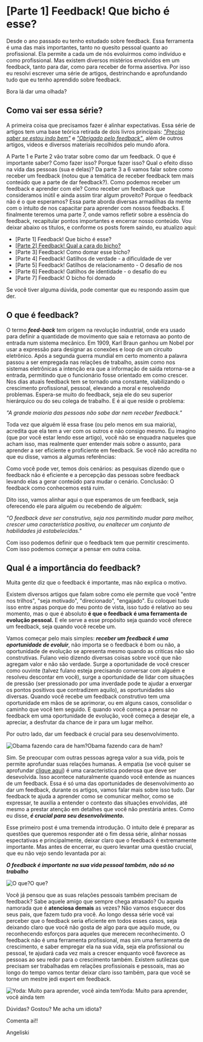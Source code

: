 # [Parte 1] Feedback! Que bicho é esse?

Desde o ano passado eu tenho estudado sobre feedback. Essa ferramenta é uma das mais importantes, tanto no quesito pessoal quanto ao profissional. Ela permite a cada um de nós evoluirmos como indivíduo e como profissional. Mas existem diversos mistérios envolvidos em um feedback, tanto para dar, como para receber de forma assertiva. Por isso eu resolvi escrever uma série de artigos, destrinchando e aprofundando tudo que eu tenho aprendido sobre feedback.

Bora lá dar uma olhada?

Como vai ser essa série?
------------------------

A primeira coisa que precisamos fazer é alinhar expectativas. Essa série de artigos tem uma base teórica retirada de dois livros principais: _["Preciso saber se estou indo bem"](https://www.saraiva.com.br/preciso-saber-se-estou-indo-bem-185227.html)_ e _["Obrigado pelo feedback"](https://www.companhiadasletras.com.br/detalhe.php?codigo=75009)_, além de outros artigos, videos e diversos materiais recolhidos pelo mundo afora.

A Parte 1 e Parte 2 vão tratar sobre como dar um feedback. O que é importante saber? Como fazer isso? Porque fazer isso? Qual o efeito disso na vida das pessoas (sua e delas)? Da parte 3 a 6 vamos falar sobre como receber um feedback (notou que a temática de receber feedback tem mais conteúdo que a parte de dar feedback?). Como podemos receber um feedback e aprender com ele? Como receber um feedback que consideramos inútil e ainda assim tirar algum proveito? Porque o feedback não é o que esperamos? Essa parte aborda diversas armadilhas da mente com o intuito de nos capacitar para aprender com nossos feedbacks. E finalmente teremos uma parte 7, onde vamos refletir sobre a essência do feedback, recapitular pontos importantes e encerrar nosso conteúdo. Vou deixar abaixo os títulos, e conforme os posts forem saindo, eu atualizo aqui:

*   \[Parte 1\] Feedback! Que bicho é esse?
*   [\[Parte 2\] Feedback! Qual a cara do bicho?](https://angeliski.com.br/2018/03/19/parte-2-feedback-qual-a-cara-do-bicho/)
*   \[Parte 3\] Feedback! Como domar esse bicho?
*   \[Parte 4\] Feedback! Gatilhos de verdade - a dificuldade de ver
*   \[Parte 5\] Feedback! Gatilhos de relacionamento - O desafio de nos
*   \[Parte 6\] Feedback! Gatilhos de identidade - o desafio do eu
*   \[Parte 7\] Feedback! O bicho foi domado

Se você tiver alguma dúvida, pode comentar que eu respondo assim que der.

O que é feedback?
-----------------

O termo **_feed-back_** tem origem na revolução industrial, onde era usado para definir a quantidade de movimento que saia e retornava ao ponto de entrada num sistema mecânico. Em 1909, Karl Braun ganhou um Nobel por usar a expressão para designar as conexões e loop de um circuito eletrônico. Após a segunda guerra mundial em certo momento a palavra passou a ser empregada nas relações de trabalho, assim como nos sistemas eletrônicas a intenção era que a informação de saída retorna-se a entrada, permitindo que o funcionário fosse orientado em como crescer. Nos dias atuais feedback tem se tornado uma constante, viabilizando o crescimento profissional, pessoal, elevando a moral e resolvendo problemas. Espera-se muito do feedback, seja ele do seu superior hierárquico ou do seu colega de trabalho. E é ai que reside o problema:

_"A grande maioria das pessoas não sabe dar nem receber feedback."_

Toda vez que alguém lê essa frase (ou pelo menos em sua maioria), acredita que ela tem a ver com os outros e não consigo mesmo. Eu imagino (que por você estar lendo esse artigo), você não se enquadra naqueles que acham isso, mas realmente quer entender mais sobre o assunto, para aprender a ser eficiente e proficiente em feedback. Se você não acredita no que eu disse, vamos a algumas referências:

Como você pode ver, temos dois cenários: as pesquisas dizendo que o feedback não é eficiente e a percepção das pessoas sobre feedback levando elas a gerar conteúdo para mudar o cenário. Conclusão: O feedback como conhecemos está ruim.

Dito isso, vamos alinhar aqui o que esperamos de um feedback, seja oferecendo ele para alguém ou recebendo de alguém:

_"O feedback deve ser construtivo, seja nos permitindo mudar para melhor, crescer uma característica positiva, ou enaltecer um conjunto de habilidades já estabelecidas."_

Com isso podemos definir que o feedback tem que permitir crescimento. Com isso podemos começar a pensar em outra coisa.

Qual é a importância do feedback?
---------------------------------

Muita gente diz que o feedback é importante, mas não explica o motivo.

Existem diversos artigos que falam sobre como ele permite que você "entre nos trilhos", "seja motivado", "direcionado", "engajado". Eu coloquei tudo isso entre aspas porque do meu ponto de vista, isso tudo é relativo ao seu momento, mas o que é absoluto **é que o feedback é uma ferramenta de evolução pessoal.** E ele serve a esse propósito seja quando você oferece um feedback, seja quando você recebe um.

Vamos começar pelo mais simples: _**receber um feedback é uma oportunidade de evoluir**_, não importa se o feedback é bom ou não, a oportunidade de evolução se apresenta mesmo quando as criticas não são construtivas. Fulano veio dizendo diversas coisas sobre você que não agregam valor e não são verdade. Surge a oportunidade de você crescer como ouvinte (talvez fulano esteja precisando conversar com alguém e resolveu descontar em você), surge a oportunidade de lidar com situações de pressão (ser pressionado por uma inverdade pode te ajudar a enxergar os pontos positivos que contradizem aquilo), as oportunidades são diversas. Quando você recebe um feedback construtivo tem uma oportunidade em mãos de se aprimorar, ou em alguns casos, consolidar o caminho que você tem seguido. E quando você começa a pensar no feedback em uma oportunidade de evolução, você começa a desejar ele, a apreciar, a desfrutar da chance de ir para um lugar melhor.

Por outro lado, dar um feedback é crucial para seu desenvolvimento.

![Obama fazendo cara de ham?](https://cdn.hashnode.com/res/hashnode/image/upload/v1660445735567/Vs2-zpti4.gif)Obama fazendo cara de ham?

Sim. Se preocupar com outras pessoas agrega valor a sua vida, pois te permite aprofundar suas relações humanas. A empatia (se você quiser se aprofundar [clique aqui](https://pedroconsortebr.wordpress.com/2016/07/29/8-ted-talks-sobre-empatia/)) é uma caracteristica poderosa que deve ser desevolvida. Isso acontece naturalmente quando você entende as nuances de um feedback. Essa é só uma das oportunidades de desenvolvimento ao dar um feedback, durante os artigos, vamos falar mais sobre isso tudo. Dar feedback te ajuda a aprender como se comunicar melhor, como se expressar, te auxilia a entender o contexto das situações envolvidas, até mesmo a prestar atenção em detalhes que você não prestária antes. Como eu disse, _**é crucial para seu desenvolvimento.**_

Esse primeiro post é uma tremenda introdução. O intuito dele é preparar as questões que queremos responder até o fim dessa série, alinhar nossas espectativas e principalmente, deixar claro que o feedback é extremamente importante. Mas antes de encerrar, eu quero levantar uma questão crucial, que eu não vejo sendo levantada por ai:

**_O feedback é importante na sua vida pessoal também, não só no trabalho_**

![O que?](https://cdn.hashnode.com/res/hashnode/image/upload/v1660445737480/KA2xXd0L7.gif)O que?

Você já pensou que as suas relações pessoais também precisam de feedback? Sabe aquele amigo que sempre chega atrasado? Ou aquela namorada que é **atenciosa demais** as vezes? Não vamos esquecer dos seus pais, que fazem tudo pra você. Ao longo dessa série você vai perceber que o feedback seria eficiente em todos esses casos, seja deixando claro que você não gosta de algo para que aquilo mude, ou reconhecendo esforços para aqueles que merecem reconhecimento. O feedback não é uma ferramenta profissional, mas sim uma ferramenta de crescimento, e saber empregar ela na sua vida, seja ela profissional ou pessoal, te ajudará cada vez mais a crescer enquanto você favorece as pessoas ao seu redor para o crescimento também. Existem sutilezas que precisam ser trabalhadas em relações profissionais e pessoais, mas ao longo do tempo vamos tentar deixar claro isso também, para que você se torne um mestre jedi expert em feedback.

![Yoda:  Muito para aprender, você ainda tem](https://cdn.hashnode.com/res/hashnode/image/upload/v1660445739210/UxGmKNjJX.gif)Yoda: Muito para aprender, você ainda tem

Dúvidas? Gostou? Me acha um idiota?

Comenta ai!!

Angeliski
